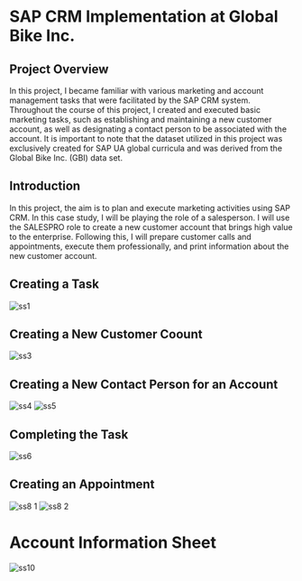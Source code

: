 # SAP CRM Implementation at Global Bike Inc.


## Project Overview

In this project, I became familiar with various marketing and account management tasks that were facilitated by the SAP CRM system. Throughout the course of this project, I created and executed basic marketing tasks, such as establishing and maintaining a new customer account, as well as designating a contact person to be associated with the account. It is important to note that the dataset utilized in this project was exclusively created for SAP UA global curricula and was derived from the Global Bike Inc. (GBI) data set.

## Introduction

In this project, the aim is to plan and execute marketing activities using SAP CRM. In this case study, I will be playing the role of a salesperson. I will use the SALESPRO role to create a new customer account that brings high value to the enterprise. Following this, I will prepare customer calls and appointments, execute them professionally, and print information about the new customer account.

## Creating a Task

![ss1](https://user-images.githubusercontent.com/94572320/231014146-fc08683d-b52b-4e2e-a605-a70c29534ff3.PNG)

## Creating a New Customer Coount

![ss3](https://user-images.githubusercontent.com/94572320/231015202-712fd4f9-6ad3-4dbd-95a3-ed0fa1e4e2ec.PNG)

## Creating a New Contact Person for an Account

![ss4](https://user-images.githubusercontent.com/94572320/231015419-0824b9d8-11ab-49ed-a393-6d5392e563e8.PNG)
![ss5](https://user-images.githubusercontent.com/94572320/231015425-d836805a-4531-4102-879d-ec819b3d6647.PNG)

## Completing the Task

![ss6](https://user-images.githubusercontent.com/94572320/231015618-60565cfe-1c44-406f-92ab-9c01b613d075.PNG)

## Creating an Appointment

![ss8 1](https://user-images.githubusercontent.com/94572320/231015769-644c58fe-4739-46b4-8302-245471cafa95.PNG)
![ss8 2](https://user-images.githubusercontent.com/94572320/231015782-649aef6c-7b24-4ef2-91c4-807082639963.PNG)

# Account Information Sheet

![ss10](https://user-images.githubusercontent.com/94572320/231015998-411ad864-a205-4511-bf44-95a75fde3a46.PNG)

